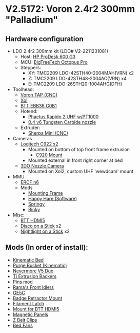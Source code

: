# V2.5172: Voron 2.4r2 300mm "Palladium"

## Hardware configuration
 - LDO 2.4r2 300mm kit (LDO# V2-2211231081)
   - Host: [HP ProDesk 600 G3](https://www.amazon.com/dp/B0868Z5ZHB)
   - MCU: [BigTreeTech Octopus Pro](https://biqu.equipment/products/bigtreetech-octopus-v1-1)
   - Steppers:
     - XY: TMC2209 LDO-42STH40-2004MAH(VRN) x2
     - Z: TMC2209 LDO-42STH48-2004AC(VRN) x4
     - E: TMC2209 LDO-26STH20-1004AHG(DFH)
 - Toolhead:
   - [Voron TAP (CNC)](https://github.com/VoronDesign/Voron-Tap)
   - [Xol](https://github.com/Armchair-Engineering/Xol-Toolhead)
   - [BTT EBB36 G0B1](https://biqu.equipment/products/bigtreetech-ebb-36-42-can-bus-for-connecting-klipper-expansion-device?variant=39760665149538)
   - Hotend:
     - [Phaetus Rapido 2 UHF w/PT1000](https://www.phaetus.com/products/rapido2)
     - [0.4 v6 Tungsten Carbide nozzle](https://west3d.com/products/west3ds-undertaker-tungsten-carbide-nozzle?_pos=1&_psq=undertaker&_ss=e&_v=1.0)
   - Extruder:
     - [Sherpa Mini (CNC)](https://dfh.fm/products/fysetc-machined-mini-sherpa-extruder?variant=44243205947614)
 - Cameras
   - [Logitech C922 x2](https://www.logitech.com/en-us/products/webcams/c922-pro-stream-webcam.960-001087.html)
     - Mounted on bottom of top front frame extrusion
       - [C920 Mount](https://github.com/VoronDesign/VoronUsers/tree/master/printer_mods/Iakabos/C920_mount)
     - Mounted external in front right corner at bed
   - [3DO Nozzle Camera](https://github.com/3DO-EU/nozzle-camera)
     - Mounted on Xol2, custom UHF 'wewdcam' mount
 - MMU
   - [ERCF n6](https://github.com/EtteGit/EnragedRabbitProject)
   - Mods
     - [Mounting Frame](https://github.com/EtteGit/EnragedRabbitProject/tree/main/usermods/Mounting%20Frame) 
     - [Happy Hare (Software)](https://github.com/moggieuk/Happy-Hare) 
     - [Springy](https://github.com/moggieuk/ERCF-Springy)
     - [Binky](https://github.com/mneuhaus/EnragedRabbitProject/tree/main/usermods/Binky)
 - Misc:
   - [BTT HDMI5](https://biqu.equipment/products/bigtreetech-hdmi5-v1-0-hdmi7-v1-0?variant=39984058105954)
   - [Disco on a Stick](https://github.com/VoronDesign/Voron-Hardware/tree/master/Daylight) x2
   - [Nightlight on a Stick](https://github.com/VoronDesign/Voron-Hardware/tree/master/Daylight) x2

## Mods (In order of install):
 - [Kinematic Bed](https://github.com/tanaes/whopping_Voron_mods/tree/main/kinematic_bed)
 - [Purge Bucket (Kinematic)](https://github.com/Dfdye/Voron_Mods/tree/main/Purge_Bucket_for_WP_Kinetic_Mount)
 - [Nevermore V5 Duo](https://github.com/nevermore3d/Nevermore_Micro)
 - [Ti Extrusion Backers](https://github.com/tanaes/whopping_Voron_mods/tree/main/extrusion_backers)
 - [Pins mod](https://github.com/VoronDesign/VoronUsers/tree/master/printer_mods/hartk1213/Voron2.4_Trident_Pins_Mod)
 - [Rama's Front Idlers](https://github.com/Ramalama2/Voron-2-Mods/tree/main/Front_Idlers)
 - [GE5C](https://github.com/tanaes/whopping_Voron_mods/tree/main/GE5C)
 - [Badge Retractor Mount](https://github.com/VoronDesign/VoronUsers/tree/master/printer_mods/Ellis/Badge_Retractor_Mount)
 - [Filament Latch](https://github.com/richardjm/voron-parts/tree/main/voron-2.4/FilamentLatch)
 - [Mount for BTT HDMI5](https://www.teamfdm.com/files/file/618-mount-for-bigtreetech-hdmi5-screen-trident-voron-2xxx/)
 - [Magnetic Panels](https://github.com/VoronDesign/VoronUsers/tree/master/printer_mods/bobbleheed/Magnetic_Panels)
 - [Z Belt Clips](https://github.com/VoronDesign/VoronUsers/tree/master/printer_mods/ChenTheDesignMaker/Z_Belt_Clip)
 - [Bed Fans](https://github.com/VoronDesign/VoronUsers/tree/master/printer_mods/Ellis/Bed_Fans)
